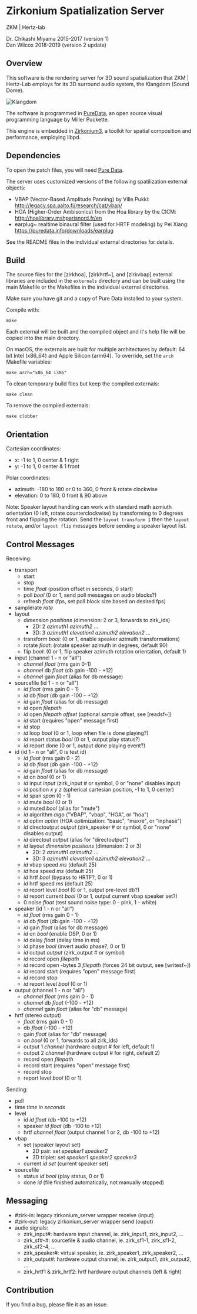 Zirkonium Spatialization Server
==============================

ZKM | Hertz-lab

Dr. Chikashi Miyama 2015-2017 (version 1)  
Dan Wilcox 2018-2019 (version 2 update)

Overview
--------

This software is the rendering server for 3D sound spatialization that ZKM | Hertz-Lab employs for its 3D surround audio system, the Klangdom (Sound Dome).

![Klangdom](doc/Klangdom.png)

The software is programmed in [PureData](https://puredata.info), an open source visual programming language by Miller Puckette.

This engine is embedded in [Zirkonium3](http://zkm.de/zirkonium), a toolkit for spatial composition and performance, employing libpd.

Dependencies
------------

To open the patch files, you will need [Pure Data](https://puredata.info).

The server uses customized versions of the following spatilization external objects:
* VBAP (Vector-Based Amplitude Panning) by Ville Pukki: <http://legacy.spa.aalto.fi/research/cat/vbap/>
* HOA (Higher-Order Ambisonics) from the Hoa library by the CICM: <http://hoalibrary.mshparisnord.fr/en>
* earplug~ realtime binaural filter (used for HRTF modeling) by Pei Xiang: <https://puredata.info/downloads/earplug>

See the README files in the individual external directories for details.

Build
-----

The source files for the [zirkhoa], [zirkhrtf\~], and [zirkvbap] external libraries are included in the `externals` directory and can be built using the main Makefile or the Makefiles in the individual external directories.

Make sure you have git and a copy of Pure Data installed to your system.

Compile with:

    make

Each external will be built and the compiled object and it's help file will be copied into the main directory.

On macOS, the externals are built for multiple architectures by default: 64 bit Intel (x86_64) and Apple Silicon (arm64). To override, set the `arch` Makefile variables:

    make arch="x86_64 i386"

To clean temporary build files but keep the compiled externals:

    make clean

To remove the compiled externals:

    make clobber

Orientation
-----------

Cartesian coordinates:
* x: -1 to 1, 0 center & 1 right
* y: -1 to 1, 0 center & 1 front

Polar coordinates:
* azimuth:  -180 to 180 or 0 to 360, 0 front & rotate clockwise
* elevation:  0 to 180, 0 front & 90 above

Note: Speaker layout handling can work with standard math azmiuth orientation
(0 left, rotate counterclockwise) by transforming to 0 degrees front and
flipping the rotation. Send the `layout transform 1` then the `layout rotate`,
and/or `layout flip` messages before sending a speaker layout list.

Control Messages
----------------

Receiving:

* transport
  - start
  - stop
  - time _float_ (position offset in seconds, 0 start)
  - poll _bool_ (0 or 1, send poll messages on audio blocks?)
  - refresh _float_ (fps, set poll block size based on desired fps)
* samplerate _rate_
* layout
  - _dimension_ _positions_ (dimension: 2 or 3, forwards to zirk_ids)
    + 2D: 2 _azimuth1_ _azimuth2_ ...
    + 3D: 3 _azimuth1_ _elevation1_ _azimuth2_ _elevation2_ ...
  - transform _bool_: (0 or 1, enable speaker azimuth transformations)
  - rotate _float_: (rotate speaker azimuth in degrees, default 90)
  - flip _bool_: (0 or 1, flip speaker azimuth rotation orientation, default 1)
* input (channel 1 - n or "all")
  - _channel_ _float_ (rms gain 0-1)
  - _channel_ db _float_ (db gain -100 - +12)
  - _channel_ gain _float_ (alias for db message)
* sourcefile (id 1 - n or "all")
  - _id_ _float_ (rms gain 0 - 1)
  - _id_ db _float_ (db gain -100 - +12)
  - _id_ gain _float_ (alias for db message)
  - _id_ open _filepath_
  - _id_ open _filepath_ _offset_ (optional sample offset, see [readsf~])
  - _id_ start (requires "open" message first)
  - _id_ stop
  - _id_ loop _bool_ (0 or 1, loop when file is done playing?)
  - _id_ report status _bool_ (0 or 1, output play status?)
  - _id_ report done (0 or 1, output done playing event?)
* id (id 1 - n or "all", 0 is test id)
  - _id_ _float_ (rms gain 0 - 2)
  - _id_ db _float_ (db gain -100 - +12)
  - _id_ gain _float_ (alias for db message)
  - _id_ on _bool_ (0 or 1)
  - _id_ input _input_ (zirk_input # or symbol, 0 or "none" disables input)
  - _id_ position _x_ _y_ _z_ (spherical cartesian position, -1 to 1, 0 center)
  - _id_ span _span_ (0 - 1)
  - _id_ mute _bool_ (0 or 1)
  - _id_ muted _bool_ (alias for "mute")
  - _id_ algorithm _algo_ ("VBAP", "vbap", "HOA", or "hoa")
  - _id_ optim _optim_ (HOA optimization: "basic", "maxre", or "inphase")
  - _id_ directoutput _output_ (zirk_speaker # or symbol, 0 or "none" disables output)
  - _id_ directout _output_ (alias for "directoutput")
  - _id_ layout _dimension_ _positions_ (dimension: 2 or 3)
    + 2D: 2 _azimuth1_ _azimuth2_ ...
    + 3D: 3 _azimuth1_ _elevation1_ _azimuth2_ _elevation2_ ...
  - _id_ vbap speed _ms_ (default 25)
  - _id_ hoa speed _ms_ (default 25)
  - _id_ hrtf _bool_ (bypass to HRTF?, 0 or 1)
  - _id_ hrtf speed _ms_ (default 25)
  - _id_ report level _bool_ (0 or 1, output pre-level db?)
  - _id_ report current _bool_ (0 or 1, output current vbap speaker set?)
  - 0 noise _float_ (test sound noise type: 0 - pink, 1 - white)
* speaker (id 1 - n or "all")
  - _id_ _float_ (rms gain 0 - 1)
  - _id_ db _float_ (db gain -100 - +12)
  - _id_ gain _float_ (alias for db message)
  - _id_ on _bool_ (enable DSP, 0 or 1)
  - _id_ delay _float_ (delay time in ms)
  - _id_ phase _bool_ (invert audio phase?, 0 or 1)
  - _id_ output _output_ (zirk_output # or symbol)
  - _id_ record open _filepath_
  - _id_ record open -bytes 3 _filepath_ (forces 24 bit output, see [writesf~])
  - _id_ record start (requires "open" message first)
  - _id_ record stop
  - _id_ report level _bool_ (0 or 1)
* output (channel 1 - n or "all")
  - _channel_ _float_ (rms gain 0 - 1)
  - _channel_ db _float_ (-100 - +12)
  - _channel_ gain _float_ (alias for "db" message)
* hrtf (stereo output)
  - _float_ (rms gain 0 - 1)
  - db _float_ (-100 - +12)
  - gain _float_ (alias for "db" message)
  - on _bool_ (0 or 1, forwards to all zirk_ids)
  - output 1 _channel_ (hardware output # for left, default 1)
  - output 2 _channel_ (hardware output # for right, default 2)
  - record open _filepath_
  - record start (requires "open" message first)
  - record stop
  - report level _bool_ (0 or 1)

Sending:

* poll
* time _time in seconds_
* level
  - id _id_ _float_ (db -100 to +12)
  - speaker _id_ _float_ (db -100 to +12)
  - hrtf _channel_ _float_ (output channel 1 or 2, db -100 to +12)
* vbap
  - set (speaker layout set)
    + 2D pair: set _speaker1_ _speaker2_
    + 3D triplet: set _speaker1_ _speaker2_ _speaker3_
  - current _id_ _set_ (current speaker set)
* sourcefile
  - status _id_ _bool_ (play status, 0 or 1)
  - done _id_ (file finished automatically, not manually stopped)

Messaging
---------

* \#zirk-in: legacy zirkonium_server wrapper receive (input)
* \#zirk-out: legacy zirkonium_server wrapper send (ouput)
* audio signals:
  - zirk_input\#: hardware input channel, ie. zirk_input1, zirk_input2, ...
  - zirk_sf\#-\#: sourcefile & audio channel, ie. zirk_sf1-1, zirk_sf1-2, zirk_sf2-4, ...
  - zirk_speaker\#: virtual speaker, ie. zirk_speaker1, zirk_speaker2, ...
  - zirk_output\#: hardware output channel, ie. zirk_output1, zirk_output2, ...
  - zirk_hrtf1 & zirk_hrtf2: hrtf hardware output channels (left & right)

Contribution
------------

If you find a bug, please file it as an issue.
